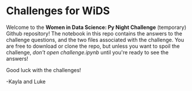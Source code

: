 # Challenges for WiDS

Welcome to the **Women in Data Science: Py Night Challenge** (temporary) Github repository! The notebook in this repo contains the answers to the challenge questions, and the two files associated with the challenge. You are free to download or clone the repo, but unless you want to spoil the challenge, _don't open challenge.ipynb_ until you're ready to see the answers!

Good luck with the challenges!

-Kayla and Luke
